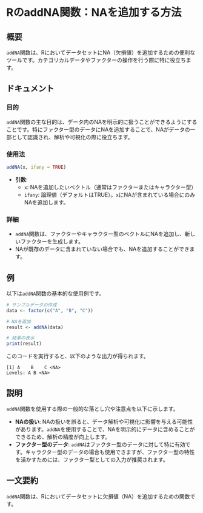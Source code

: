 <!--
Meta Description: # RのaddNA関数：NAを追加する方法 ## 概要 `addNA`関数は、RにおいてデータセットにNA（欠損値）を追加するための便利なツールです。カテゴリカルデータやファクターの操作を行う際に特に役立ちます。 ## ドキュメント ### 目的 `addNA`関数の主な目的は、データ内のNAを明示...
Meta Keywords: addna, 関数は, ifany, data, result
-->

# RのaddNA関数：NAを追加する方法

## 概要
`addNA`関数は、RにおいてデータセットにNA（欠損値）を追加するための便利なツールです。カテゴリカルデータやファクターの操作を行う際に特に役立ちます。

## ドキュメント
### 目的
`addNA`関数の主な目的は、データ内のNAを明示的に扱うことができるようにすることです。特にファクター型のデータにNAを追加することで、NAがデータの一部として認識され、解析や可視化の際に役立ちます。

### 使用法
```R
addNA(x, ifany = TRUE)
```
- **引数**:
  - `x`: NAを追加したいベクトル（通常はファクターまたはキャラクター型）
  - `ifany`: 論理値（デフォルトはTRUE）。`x`にNAが含まれている場合にのみNAを追加します。

### 詳細
- `addNA`関数は、ファクターやキャラクター型のベクトルにNAを追加し、新しいファクターを生成します。
- NAが既存のデータに含まれていない場合でも、NAを追加することができます。

## 例
以下は`addNA`関数の基本的な使用例です。

```R
# サンプルデータの作成
data <- factor(c("A", "B", "C"))

# NAを追加
result <- addNA(data)

# 結果の表示
print(result)
```

このコードを実行すると、以下のような出力が得られます。
```
[1] A    B    C <NA>
Levels: A B <NA>
```

## 説明
`addNA`関数を使用する際の一般的な落とし穴や注意点を以下に示します。

- **NAの扱い**: NAの扱いを誤ると、データ解析や可視化に影響を与える可能性があります。`addNA`を使用することで、NAを明示的にデータに含めることができるため、解析の精度が向上します。
- **ファクター型のデータ**: `addNA`はファクター型のデータに対して特に有効です。キャラクター型のデータの場合も使用できますが、ファクター型の特性を活かすためには、ファクター型としての入力が推奨されます。

## 一文要約
`addNA`関数は、Rにおいてデータセットに欠損値（NA）を追加するための関数です。